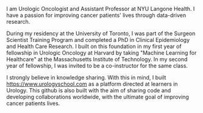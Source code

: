 I am Urologic Oncologist and Assistant Professor at NYU Langone Health. I have a passion for improving cancer patients' lives through data-driven research.

During my residency at the University of Toronto, I was part of the Surgeon Scientist Training Program and completed a PhD in Clinical Epidemiology and Health Care Research. 
I built on this foundation in my first year of fellowship in Urologic Oncology at Harvard by taking "Machine Learning for Healthcare" at the Massachusetts Institute of Technology.
In my second year of fellowship, I was invited to be a co-instructor for the same class.

I strongly believe in knowledge sharing. With this in mind, I built https://www.urologyschool.com as a platform directed at learners in Urology. This github is also built with the aim of sharing code and developing collaborations worldwide, with the ultimate goal of improving cancer patients lives.
